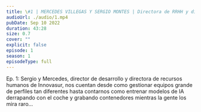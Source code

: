 ```yaml
---
title: \#1 | MERCEDES VILLEGAS Y SERGIO MONTES | Directora de RRHH y director de desarrollo en Innovasur
audioUrl: ./audio/1.mp4
pubDate: Sep 10 2022
duration: 43:28
size: 0.7
cover: ""
explicit: false
episode: 1
season: 1
episodeType: full
---
```

Ep. 1: Sergio y Mercedes, director de desarrollo y directora de recursos humanos de Innovasur, nos cuentan desde como gestionar equipos grande de perfiles tan diferentes hasta contarnos como entrenar modelos de IA derrapando con el coche y grabando contenedores mientras la gente los mira raro...